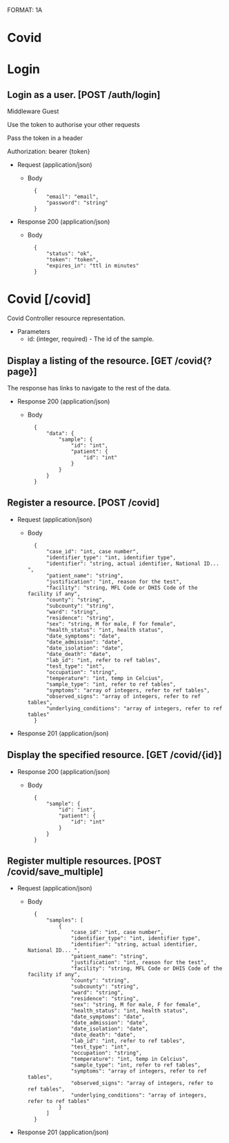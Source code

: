 FORMAT: 1A

# Covid

# Login

## Login as a user. [POST /auth/login]
Middleware Guest

Use the token to authorise your other requests

Pass the token in a header

Authorization: bearer {token}

+ Request (application/json)
    + Body

            {
                "email": "email",
                "password": "string"
            }

+ Response 200 (application/json)
    + Body

            {
                "status": "ok",
                "token": "token",
                "expires_in": "ttl in minutes"
            }

# Covid [/covid]
Covid Controller resource representation.

+ Parameters
    + id: (integer, required) - The id of the sample.

## Display a listing of the resource. [GET /covid{?page}]
The response has links to navigate to the rest of the data.

+ Response 200 (application/json)
    + Body

            {
                "data": {
                    "sample": {
                        "id": "int",
                        "patient": {
                            "id": "int"
                        }
                    }
                }
            }

## Register a resource. [POST /covid]


+ Request (application/json)
    + Body

            {
                "case_id": "int, case number",
                "identifier_type": "int, identifier type",
                "identifier": "string, actual identifier, National ID... ",
                "patient_name": "string",
                "justification": "int, reason for the test",
                "facility": "string, MFL Code or DHIS Code of the facility if any",
                "county": "string",
                "subcounty": "string",
                "ward": "string",
                "residence": "string",
                "sex": "string, M for male, F for female",
                "health_status": "int, health status",
                "date_symptoms": "date",
                "date_admission": "date",
                "date_isolation": "date",
                "date_death": "date",
                "lab_id": "int, refer to ref tables",
                "test_type": "int",
                "occupation": "string",
                "temperature": "int, temp in Celcius",
                "sample_type": "int, refer to ref tables",
                "symptoms": "array of integers, refer to ref tables",
                "observed_signs": "array of integers, refer to ref tables",
                "underlying_conditions": "array of integers, refer to ref tables"
            }

+ Response 201 (application/json)

## Display the specified resource. [GET /covid/{id}]


+ Response 200 (application/json)
    + Body

            {
                "sample": {
                    "id": "int",
                    "patient": {
                        "id": "int"
                    }
                }
            }

## Register multiple resources. [POST /covid/save_multiple]


+ Request (application/json)
    + Body

            {
                "samples": [
                    {
                        "case_id": "int, case number",
                        "identifier_type": "int, identifier type",
                        "identifier": "string, actual identifier, National ID... ",
                        "patient_name": "string",
                        "justification": "int, reason for the test",
                        "facility": "string, MFL Code or DHIS Code of the facility if any",
                        "county": "string",
                        "subcounty": "string",
                        "ward": "string",
                        "residence": "string",
                        "sex": "string, M for male, F for female",
                        "health_status": "int, health status",
                        "date_symptoms": "date",
                        "date_admission": "date",
                        "date_isolation": "date",
                        "date_death": "date",
                        "lab_id": "int, refer to ref tables",
                        "test_type": "int",
                        "occupation": "string",
                        "temperature": "int, temp in Celcius",
                        "sample_type": "int, refer to ref tables",
                        "symptoms": "array of integers, refer to ref tables",
                        "observed_signs": "array of integers, refer to ref tables",
                        "underlying_conditions": "array of integers, refer to ref tables"
                    }
                ]
            }

+ Response 201 (application/json)